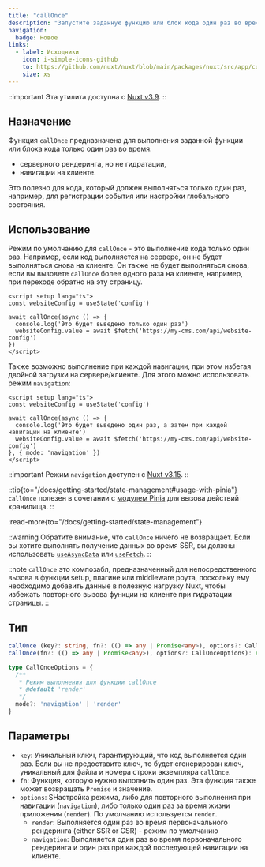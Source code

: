```yaml
---
title: "callOnce"
description: "Запустите заданную функцию или блок кода один раз во время SSR или CSR."
navigation:
  badge: Новое
links:
  - label: Исходники
    icon: i-simple-icons-github
    to: https://github.com/nuxt/nuxt/blob/main/packages/nuxt/src/app/composables/once.ts
    size: xs
---
```


::important
Эта утилита доступна с [Nuxt v3.9](/blog/v3-9).
::

## Назначение

Функция `callOnce` предназначена для выполнения заданной функции или блока кода только один раз во время:

- серверного рендеринга, но не гидратации,
- навигации на клиенте.

Это полезно для кода, который должен выполняться только один раз, например, для регистрации события или настройки глобального состояния.

## Использование

Режим по умолчанию для `callOnce` - это выполнение кода только один раз. Например, если код выполняется на сервере, он не будет выполняться снова на клиенте. Он также не будет выполняться снова, если вы вызовете `callOnce` более одного раза на клиенте, например, при переходе обратно на эту страницу.

```vue [app.vue]
<script setup lang="ts">
const websiteConfig = useState('config')

await callOnce(async () => {
  console.log('Это будет выведено только один раз')
  websiteConfig.value = await $fetch('https://my-cms.com/api/website-config')
})
</script>
```

Также возможно выполнение при каждой навигации, при этом избегая двойной загрузки на сервере/клиенте. Для этого можно использовать режим `navigation`:

```vue [app.vue]
<script setup lang="ts">
const websiteConfig = useState('config')

await callOnce(async () => {
  console.log('Это будет выведено один раз, а затем при каждой навигации на клиенте')
  websiteConfig.value = await $fetch('https://my-cms.com/api/website-config')
}, { mode: 'navigation' })
</script>
```

::important
Режим `navigation` доступен с [Nuxt v3.15](/blog/v3-15).
::

::tip{to="/docs/getting-started/state-management#usage-with-pinia"}
`callOnce` полезен в сочетании с [модулем Pinia](/modules/pinia) для вызова действий хранилища.
::

:read-more{to="/docs/getting-started/state-management"}

::warning
Обратите внимание, что `callOnce` ничего не возвращает. Если вы хотите выполнять получение данных во время SSR, вы должны использовать [`useAsyncData`](/docs/api/composables/use-async-data) или [`useFetch`](/docs/api/composables/use-fetch).
::

::note
`callOnce` это композабл, предназначенный для непосредственного вызова в функции setup, плагине или middleware роута, поскольку ему необходимо добавить данные в полезную нагрузку Nuxt, чтобы избежать повторного вызова функции на клиенте при гидратации страницы.
::

## Тип

```ts
callOnce (key?: string, fn?: (() => any | Promise<any>), options?: CallOnceOptions): Promise<void>
callOnce(fn?: (() => any | Promise<any>), options?: CallOnceOptions): Promise<void>

type CallOnceOptions = {
  /**
   * Режим выполнения для функции callOnce
   * @default 'render'
   */
  mode?: 'navigation' | 'render'
}
```

## Параметры

- `key`: Уникальный ключ, гарантирующий, что код выполняется один раз. Если вы не предоставите ключ, то будет сгенерирован ключ, уникальный для файла и номера строки экземпляра `callOnce`.
- `fn`: Функция, которую нужно выполнить один раз. Эта функция также может возвращать `Promise` и значение.
- `options`: SНастройка режима, либо для повторного выполнения при навигации (`navigation`), либо только один раз за время жизни приложения (`render`). По умолчанию используется `render`.
  - `render`: Выполняется один раз во время первоначального рендеринга (either SSR or CSR) - режим по умолчанию
  - `navigation`: Выполняется один раз во время первоначального рендеринга и один раз при каждой последующей навигации на клиенте.
